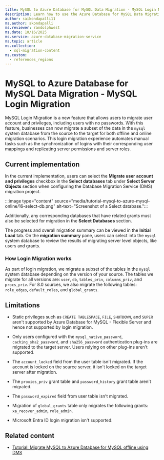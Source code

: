 ```yaml
---
title: MySQL to Azure Database for MySQL Data Migration - MySQL Login Migration
description: Learn how to use the Azure Database for MySQL Data Migration - MySQL Login Migration
author: saikondapalli11
ms.author: skondapalli
ms.reviewer: randolphwest
ms.date: 10/16/2025
ms.service: azure-database-migration-service
ms.topic: article
ms.collection:
  - sql-migration-content
ms.custom:
  - references_regions
---
```


# MySQL to Azure Database for MySQL Data Migration - MySQL Login Migration

MySQL Login Migration is a new feature that allows users to migrate user account and privileges, including users with no passwords. With this feature, businesses can now migrate a subset of the data in the `mysql` system database from the source to the target for both offline and online migration scenarios. This login migration experience automates manual tasks such as the synchronization of logins with their corresponding user mappings and replicating server permissions and server roles.

## Current implementation

In the current implementation, users can select the **Migrate user account and privileges** checkbox in the **Select databases** tab under **Select Server Objects** section when configuring the Database Migration Service (DMS) migration project.

:::image type="content" source="media/tutorial-mysql-to-azure-mysql-online/16-select-db.png" alt-text="Screenshot of a Select database.":::

Additionally, any corresponding databases that have related grants must also be selected for migration in the **Select Databases** section.

The progress and overall migration summary can be viewed in the **Initial Load** tab. On the **migration summary** pane, users can select into the `mysql` system database to review the results of migrating server level objects, like users and grants.

### How Login Migration works

As part of login migration, we migrate a subset of the tables in the `mysql` system database depending on the version of your source. The tables we migrate for all versions are: `user`, `db`, `tables_priv`, `columns_priv`, and `procs_priv`. For 8.0 sources, we also migrate the following tables: `role_edges`, `default_roles`, and `global_grants`.

## Limitations

- Static privileges such as `CREATE TABLESPACE`, `FILE`, `SHUTDOWN`, and `SUPER` aren't supported by Azure Database for MySQL - Flexible Server and hence not supported by login migration.

- Only users configured with the `mysql_native_password`, `caching_sha2_password`, and `sha256_password` authentication plug-ins are migrated to the target server. Users relying on other plug-ins aren't supported.

- The `account_locked` field from the user table isn't migrated. If the account is locked on the source server, it isn't locked on the target server after migration.

- The `proxies_priv` grant table and `password_history` grant table aren't migrated.

- The `password_expired` field from user table isn't migrated.

- Migration of `global_grants` table only migrates the following grants: `xa_recover_admin`, `role_admin`.

- Microsoft Entra ID login migration isn't supported.

## Related content

- [Tutorial: Migrate MySQL to Azure Database for MySQL offline using DMS](tutorial-mysql-azure-mysql-offline-portal.md)
